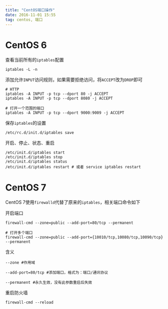 ```yaml
---
title: "CentOS端口操作"
date: 2016-11-01 15:55
tag: centos, 端口
---
```


# CentOS 6
查看当前所有的`iptables`配置

```
iptables -L -n
```

添加允许`INPUT`访问规则，如果需要拒绝访问，将`ACCEPT`改为`DROP`即可

```
# HTTP
iptables -A INPUT -p tcp --dport 80 -j ACCEPT
iptables -A INPUT -p tcp --dport 8080 -j ACCEPT

# 打开一个范围的端口
iptables -A INPUT -p tcp --dport 9000:9009 -j ACCEPT
```

保存`iptables`的设置

```
/etc/rc.d/init.d/iptables save
```

开启、停止、状态、重启

```
/etc/init.d/iptables start
/etc/init.d/iptables stop
/etc/init.d/iptables status
/etc/init.d/iptables restart # 或者 service iptables restart
```


# CentOS 7
CentOS 7使用`firewalld`代替了原来的`iptables`，相关端口命令如下

开启端口

```
firewall-cmd --zone=public --add-port=80/tcp --permanent

# 打开多个端口
firewall-cmd --zone=public --add-port={10010/tcp,10080/tcp,10090/tcp} --permanent
```

含义

```
--zone #作用域

--add-port=80/tcp #添加端口，格式为：端口/通讯协议

--permanent #永久生效，没有此参数重启后失效
```

重启防火墙

```
firewall-cmd --reload
```